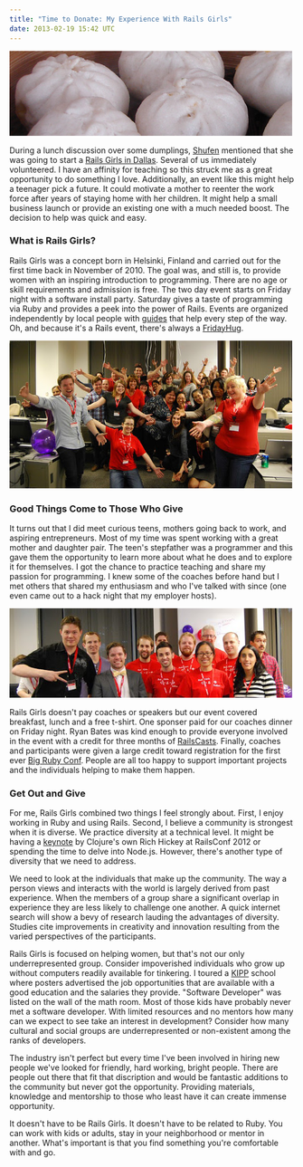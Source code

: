 ```yaml
---
title: "Time to Donate: My Experience With Rails Girls"
date: 2013-02-19 15:42 UTC
---
```


![Dumplings](/images/time-to-donate-my-experience-with-rails-girls/dumplings.jpg)

During a lunch discussion over some dumplings, [Shufen][1] mentioned that she was going to start a [Rails Girls in Dallas][2].
Several of us immediately volunteered.
I have an affinity for teaching so this struck me as a great opportunity to do something I love.
Additionally, an event like this might help a teenager pick a future.
It could motivate a mother to reenter the work force after years of staying home with her children.
It might help a small business launch or provide an existing one with a much needed boost.
The decision to help was quick and easy.
<!--more-->

### What is Rails Girls?
Rails Girls was a concept born in Helsinki, Finland and carried out for the first time back in November of 2010.
The goal was, and still is, to provide women with an inspiring introduction to programming.
There are no age or skill requirements and admission is free.
The two day event starts on Friday night with a software install party.
Saturday gives a taste of programming via Ruby and provides a peek into the power of Rails.
Events are organized independently by local people with [guides][3] that help every step of the way.
Oh, and because it's a Rails event, there's always a [FridayHug][4].

![Friday Hug](/images/time-to-donate-my-experience-with-rails-girls/FridayHug2.jpg)

### Good Things Come to Those Who Give
It turns out that I did meet curious teens, mothers going back to work, and aspiring entrepreneurs.
Most of my time was spent working with a great mother and daughter pair.
The teen's stepfather was a programmer and this gave them the opportunity to learn more about what he does and to explore it for themselves.
I got the chance to practice teaching and share my passion for programming.
I knew some of the coaches before hand but I met others that shared my enthusiasm and who I've talked with since (one even came out to a hack night that my employer hosts).

![Rails Girls Coaches](/images/time-to-donate-my-experience-with-rails-girls/coaches.jpg)

Rails Girls doesn't pay coaches or speakers but our event covered breakfast, lunch and a free t-shirt.
One sponser paid for our coaches dinner on Friday night.
Ryan Bates was kind enough to provide everyone involved in the event with a credit for three months of [RailsCasts][5].
Finally, coaches and participants were given a large credit toward registration for the first ever [Big Ruby Conf][6].
People are all too happy to support important projects and the individuals helping to make them happen.

### Get Out and Give
For me, Rails Girls combined two things I feel strongly about.
First, I enjoy working in Ruby and using Rails.
Second, I believe a community is strongest when it is diverse.
We practice diversity at a technical level.
It might be having a [keynote][7] by Clojure's own Rich Hickey at RailsConf 2012 or spending the time to delve into Node.js.
However, there's another type of diversity that we need to address.

We need to look at the individuals that make up the community.
The way a person views and interacts with the world is largely derived from past experience.
When the members of a group share a significant overlap in experience they are less likely to challenge one another.
A quick internet search will show a bevy of research lauding the advantages of diversity.
Studies cite improvements in creativity and innovation resulting from the varied perspectives of the participants.

Rails Girls is focused on helping women, but that's not our only underrepresented group.
Consider impoverished individuals who grow up without computers readily available for tinkering.
I toured a [KIPP][8] school where posters advertised the job opportunities that are available with a good education and the salaries they provide.
"Software Developer" was listed on the wall of the math room.
Most of those kids have probably never met a software developer.
With limited resources and no mentors how many can we expect to see take an interest in development? Consider how many cultural and social groups are underrepresented or non-existent among the ranks of developers.

The industry isn't perfect but every time I've been involved in hiring new people we've looked for friendly, hard working, bright people.
There are people out there that fit that discription and would be fantastic additions to the community but never got the opportunity.
Providing materials, knowledge and mentorship to those who least have it can create immense opportunity.

It doesn't have to be Rails Girls.
It doesn't have to be related to Ruby.
You can work with kids or adults, stay in your neighborhood or mentor in another.
What's important is that you find something you're comfortable with and go.

[1]: https://twitter.com/ffchao
[2]: http://railsgirls.com/dallas
[3]: http://guides.railsgirls.com
[4]: http://fridayhug.com
[5]: http://railscasts.com
[6]: http://www.bigrubyconf.com
[7]: http://www.youtube.com/watch?v=rI8tNMsozo0
[8]: http://en.wikipedia.org/wiki/Knowledge_Is_Power_Program

